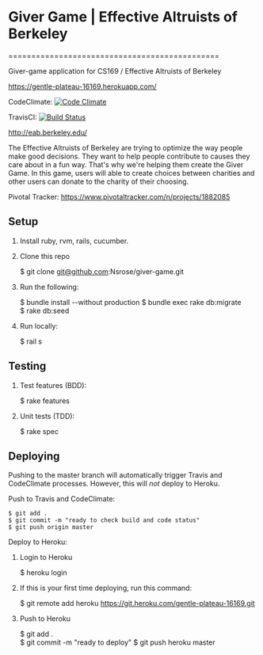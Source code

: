 # Giver Game | Effective Altruists of Berkeley
==============================================

Giver-game application for CS169 / Effective Altruists of Berkeley

https://gentle-plateau-16169.herokuapp.com/


CodeClimate:
[![Code Climate](https://codeclimate.com/github/Nsrose/giver-game/badges/gpa.svg)](https://codeclimate.com/github/Nsrose/giver-game)

TravisCI:
[![Build Status](https://travis-ci.org/Nsrose/giver-game.svg?branch=master)](https://travis-ci.org/Nsrose/giver-game)

http://eab.berkeley.edu/

The Effective Altruists of Berkeley are trying to optimize the way people make good decisions. 
They want to help people contribute to causes they care about in a fun way. That's why we're helping them create the Giver
Game. In this game, users will able to create choices between charities and other users can donate to the charity of their 
choosing. 


Pivotal Tracker: https://www.pivotaltracker.com/n/projects/1882085

Setup
-----
1. Install ruby, rvm, rails, cucumber.  
2. Clone this repo  


    $ git clone git@github.com:Nsrose/giver-game.git  


3. Run the following:
    
    
    $ bundle install --without production
    $ bundle exec rake db:migrate    
    $ rake db:seed


4. Run locally:  


    $ rail s



Testing
-------
1. Test features (BDD):  


    $ rake features  


2. Unit tests (TDD):
  

    $ rake spec  


Deploying
---------
Pushing to the master branch will automatically trigger Travis and CodeClimate processes. However, 
this will *not* deploy to Heroku. 

Push to Travis and CodeClimate:

    
    $ git add .
    $ git commit -m "ready to check build and code status"
    $ git push origin master
      
    


Deploy to Heroku:  

1. Login to Heroku
 
 
    $ heroku login

2. If this is your first time deploying, run this command:  


    $ git remote add heroku https://git.heroku.com/gentle-plateau-16169.git  
    


3. Push to Heroku  


    $ git add .  
    $ git commit -m "ready to deploy"
    $ git push heroku master
  



